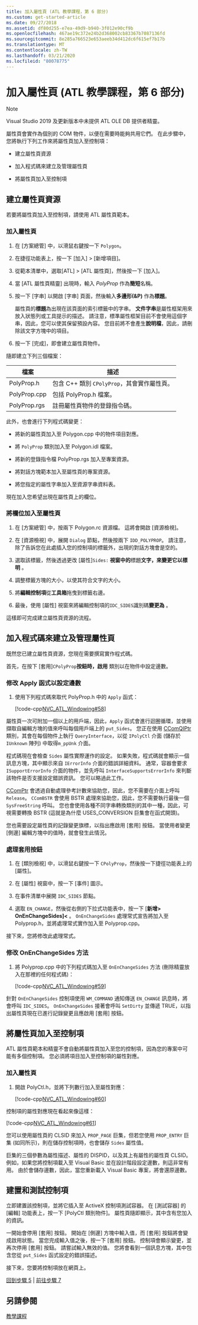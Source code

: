 ```yaml
---
title: 加入屬性頁 (ATL 教學課程，第 6 部分)
ms.custom: get-started-article
ms.date: 09/27/2018
ms.assetid: df80d255-e7ea-49d9-b940-3f012e90cf9b
ms.openlocfilehash: 467ae19c372e24b2d368002cb83367b7087136fd
ms.sourcegitcommit: 8e285a766523e653aeeb34d412dc6f615ef7b17b
ms.translationtype: MT
ms.contentlocale: zh-TW
ms.lasthandoff: 03/21/2020
ms.locfileid: "80078775"
---
```

# <a name="adding-a-property-page-atl-tutorial-part-6"></a>加入屬性頁 (ATL 教學課程，第 6 部分)

> [!NOTE]
> Visual Studio 2019 及更新版本中未提供 ATL OLE DB 提供者精靈。

屬性頁會實作為個別的 COM 物件，以便在需要時能夠共用它們。 在此步驟中，您將執行下列工作來將屬性頁加入至控制項：

- 建立屬性頁資源

- 加入程式碼來建立及管理屬性頁

- 將屬性頁加入至控制項

## <a name="creating-the-property-page-resource"></a>建立屬性頁資源

若要將屬性頁加入至控制項，請使用 ATL 屬性頁範本。

### <a name="to-add-a-property-page"></a>加入屬性頁

1. 在 [方案總管] 中，以滑鼠右鍵按一下 `Polygon`。

1. 在捷徑功能表上，按一下 [加入] > [新增項目]。

1. 從範本清單中，選取[ATL] > [ATL 屬性頁]，然後按一下 [加入]。

1. 當 [ATL 屬性頁精靈] 出現時，輸入 *PolyProp* 作為**簡短**名稱。

1. 按一下 [字串] 以開啟 [字串] 頁面，然後輸入**多邊形(&P)** 作為**標題**。

   屬性頁的**標題**為出現在該頁面的索引標籤中的字串。 **文件字串**是屬性框架用來放入狀態列或工具提示的描述。 請注意，標準屬性框架目前不會使用這個字串，因此，您可以使其保留預設內容。 您目前將不會產生**說明檔**，因此，請刪除該文字方塊中的項目。

1. 按一下 [完成]，即會建立屬性頁物件。

隨即建立下列三個檔案：

|檔案|描述|
|----------|-----------------|
|PolyProp.h|包含 C++ 類別 `CPolyProp`，其會實作屬性頁。|
|PolyProp.cpp|包括 PolyProp.h 檔案。|
|PolyProp.rgs|註冊屬性頁物件的登錄指令碼。|

此外，也會進行下列程式碼變更：

- 將新的屬性頁加入至 Polygon.cpp 中的物件項目對應。

- 將 `PolyProp` 類別加入至 Polygon.idl 檔案。

- 將新的登錄指令檔 PolyProp.rgs 加入至專案資源。

- 將對話方塊範本加入至屬性頁的專案資源。

- 將您指定的屬性字串加入至資源字串資料表。

現在加入您希望出現在屬性頁上的欄位。

### <a name="to-add-fields-to-the-property-page"></a>將欄位加入至屬性頁

1. 在 [方案總管] 中，按兩下 Polygon.rc 資源檔。 這將會開啟 [資源檢視]。

1. 在 [資源檢視] 中，展開 `Dialog` 節點，然後按兩下 `IDD_POLYPROP`。 請注意，除了告訴您在此處插入您的控制項的標籤外，出現的對話方塊會是空的。

1. 選取該標籤，然後透過更改 [屬性]`Sides:` **視窗中的**標題**文字，來變更它以標明** 。

1. 調整標籤方塊的大小，以使其符合文字的大小。

1. 將**編輯控制項**從**工具箱**拖曳到標籤右邊。

1. 最後，使用 [屬性] 視窗來將編輯控制項的`IDC_SIDES`識別碼**變更為** 。

這樣即可完成建立屬性頁資源的流程。

## <a name="adding-code-to-create-and-manage-the-property-page"></a>加入程式碼來建立及管理屬性頁

既然您已建立屬性頁資源，您現在需要撰寫實作程式碼。

首先，在按下 [套用]`CPolyProp`**按鈕時，啟用** 類別以在物件中設定邊數。

### <a name="to-modify-the-apply-function-to-set-the-number-of-sides"></a>修改 Apply 函式以設定邊數

1. 使用下列程式碼來取代 PolyProp.h 中的 `Apply` 函式：

    [!code-cpp[NVC_ATL_Windowing#58](../atl/codesnippet/cpp/adding-a-property-page-atl-tutorial-part-6_1.h)]

屬性頁一次可附加一個以上的用戶端，因此，`Apply` 函式會進行迴圈循環，並使用擷取自編輯方塊的值來呼叫每個用戶端上的 `put_Sides`。 您正在使用 [CComQIPtr](../atl/reference/ccomqiptr-class.md) 類別，其會在每個物件上執行 `QueryInterface`，以從 `IPolyCtl` 介面 (儲存於 `IUnknown` 陣列) 中取得`m_ppUnk` 介面。

程式碼現在會檢查 `Sides` 屬性實際運作的設定。 如果失敗，程式碼就會顯示一個訊息方塊，其中顯示來自 `IErrorInfo` 介面的錯誤詳細資料。 通常，容器會要求 `ISupportErrorInfo` 介面的物件，並先呼叫 `InterfaceSupportsErrorInfo` 來判斷該物件是否支援設定錯誤資訊。 您可以略過此工作。

[CComPtr](../atl/reference/ccomptr-class.md) 會透過自動處理參考計數來協助您，因此，您不需要在介面上呼叫 `Release`。 `CComBSTR` 會使用 BSTR 處理來協助您，因此，您不需要執行最後一個 `SysFreeString` 呼叫。 您也會使用各種不同字串轉換類別的其中一種，因此，可視需要轉換 BSTR (這就是為什麼 USES_CONVERSION 巨集會在函式開頭)。

您也需要設定屬性頁的記錄變更旗標，以指出應啟用 [套用] 按鈕。 當使用者變更 [側邊] 編輯方塊中的值時，就會發生此情況。

### <a name="to-handle-the-apply-button"></a>處理套用按鈕

1. 在 [類別檢視] 中，以滑鼠右鍵按一下 `CPolyProp`，然後按一下捷徑功能表上的 [屬性]。

1. 在 [屬性] 視窗中，按一下 [事件] 圖示。

1. 在事件清單中展開 `IDC_SIDES` 節點。

1. 選取 `EN_CHANGE`，然後從右側的下拉式功能表中，按一下 [**新增> OnEnChangeSides]\<** 。 `OnEnChangeSides` 處理常式宣告將加入至 Polyprop.h，並將處理常式實作加入至 Polyprop.cpp。

接下來，您將修改此處理常式。

### <a name="to-modify-the-onenchangesides-method"></a>修改 OnEnChangeSides 方法

1. 將 Polyprop.cpp 中的下列程式碼加入至 `OnEnChangeSides` 方法 (刪除精靈放入在那裡的任何程式碼)：

    [!code-cpp[NVC_ATL_Windowing#59](../atl/codesnippet/cpp/adding-a-property-page-atl-tutorial-part-6_2.cpp)]

針對 `OnEnChangeSides` 控制項使用 `WM_COMMAND` 通知傳送 `EN_CHANGE` 訊息時，將會呼叫 `IDC_SIDES`。 `OnEnChangeSides` 接著會呼叫 `SetDirty` 並傳遞 TRUE，以指出屬性頁現在已進行記錄變更且應啟用 [套用] 按鈕。

## <a name="adding-the-property-page-to-the-control"></a>將屬性頁加入至控制項

ATL 屬性頁範本和精靈不會自動將屬性頁加入至您的控制項，因為您的專案中可能有多個控制項。 您必須將項目加入至控制項的屬性對應。

### <a name="to-add-the-property-page"></a>加入屬性頁

1. 開啟 PolyCtl.h，並將下列數行加入至屬性對應：

    [!code-cpp[NVC_ATL_Windowing#60](../atl/codesnippet/cpp/adding-a-property-page-atl-tutorial-part-6_3.h)]

控制項的屬性對應現在看起來像這樣：

[!code-cpp[NVC_ATL_Windowing#61](../atl/codesnippet/cpp/adding-a-property-page-atl-tutorial-part-6_4.h)]

您可以使用屬性頁的 CLSID 來加入 `PROP_PAGE` 巨集，但若您使用 `PROP_ENTRY` 巨集 (如同所示)，則在儲存控制項時，也會儲存 `Sides` 屬性值。

巨集的三個參數為屬性描述、屬性的 DISPID，以及其上有屬性的屬性頁 CLSID。 例如，如果您將控制項載入至 Visual Basic 並在設計階段設定邊數，則這非常有用。 由於會儲存邊數，因此，當您重新載入 Visual Basic 專案，將會還原邊數。

## <a name="building-and-testing-the-control"></a>建置和測試控制項

立即建置該控制項，並將它插入至 ActiveX 控制項測試容器。 在 [測試容器] 的 [編輯] 功能表上，按一下 [PolyCtl 類別物件]。 屬性頁隨即顯示，其中含有您加入的資訊。

一開始會停用 [套用] 按鈕。 開始在 [側邊] 方塊中輸入值，而 [套用] 按鈕將會變成啟用狀態。 當您完成輸入值之後，按一下 [套用] 按鈕。 控制項會顯示變更，並再次停用 [套用] 按鈕。 請嘗試輸入無效的值。 您將會看到一個訊息方塊，其中包含您從 `put_Sides` 函式設定的錯誤描述。

接下來，您要將控制項放在網頁上。

[回到步驟 5](../atl/adding-an-event-atl-tutorial-part-5.md) &#124; [前往步驟 7](../atl/putting-the-control-on-a-web-page-atl-tutorial-part-7.md)

## <a name="see-also"></a>另請參閱

[教學課程](../atl/active-template-library-atl-tutorial.md)
